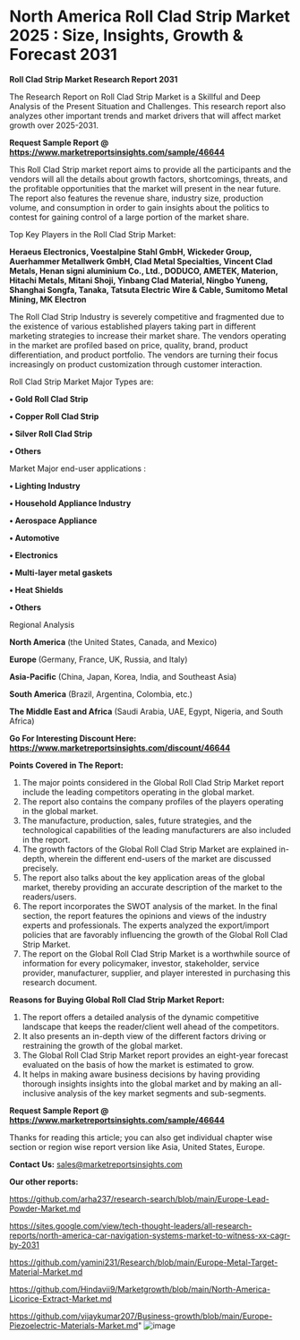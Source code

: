 # North America Roll Clad Strip Market 2025 : Size, Insights, Growth & Forecast 2031

<strong>Roll Clad Strip Market Research Report 2031</strong>

The Research Report on Roll Clad Strip Market is a Skillful and Deep Analysis of the Present Situation and Challenges. This research report also analyzes other important trends and market drivers that will affect market growth over 2025-2031.

<strong>Request Sample Report @ <a href=https://www.marketreportsinsights.com/sample/46644>https://www.marketreportsinsights.com/sample/46644</a></strong>

This Roll Clad Strip market report aims to provide all the participants and the vendors will all the details about growth factors, shortcomings, threats, and the profitable opportunities that the market will present in the near future. The report also features the revenue share, industry size, production volume, and consumption in order to gain insights about the politics to contest for gaining control of a large portion of the market share.

Top Key Players in the Roll Clad Strip Market:

<strong>Heraeus Electronics, Voestalpine Stahl GmbH, Wickeder Group, Auerhammer Metallwerk GmbH, Clad Metal Specialties, Vincent Clad Metals, Henan signi aluminium Co., Ltd., DODUCO, AMETEK, Materion, Hitachi Metals, Mitani Shoji, Yinbang Clad Material, Ningbo Yuneng, Shanghai Songfa, Tanaka, Tatsuta Electric Wire & Cable, Sumitomo Metal Mining, MK Electron</strong>

The Roll Clad Strip Industry is severely competitive and fragmented due to the existence of various established players taking part in different marketing strategies to increase their market share. The vendors operating in the market are profiled based on price, quality, brand, product differentiation, and product portfolio. The vendors are turning their focus increasingly on product customization through customer interaction.

Roll Clad Strip Market Major Types are:

<strong>•  Gold Roll Clad Strip

•  Copper Roll Clad Strip

•  Silver Roll Clad Strip

•  Others</strong>

Market Major end-user applications :

<strong>•  Lighting Industry

•  Household Appliance Industry

•  Aerospace Appliance

•  Automotive

•  Electronics

•  Multi-layer metal gaskets

•  Heat Shields

•  Others</strong>

Regional Analysis

</u><strong><b>North America</b></strong> (the United States, Canada, and Mexico)

<strong><b>Europe </b></strong>(Germany, France, UK, Russia, and Italy)

<strong><b>Asia-Pacific</b></strong> (China, Japan, Korea, India, and Southeast Asia)

<strong><b>South America</b></strong> (Brazil, Argentina, Colombia, etc.)

<strong><b>The Middle East and Africa</b></strong> (Saudi Arabia, UAE, Egypt, Nigeria, and South Africa)

<strong>Go For Interesting Discount Here: <a href=https://www.marketreportsinsights.com/discount/46644>https://www.marketreportsinsights.com/discount/46644</a></strong>

<strong>Points Covered in The Report:</strong>
<ol>
  <li>The major points considered in the Global Roll Clad Strip Market report include the leading competitors operating in the global market.</li>
  <li>The report also contains the company profiles of the players operating in the global market.</li>
  <li>The manufacture, production, sales, future strategies, and the technological capabilities of the leading manufacturers are also included in the report.</li>
  <li>The growth factors of the Global Roll Clad Strip Market are explained in-depth, wherein the different end-users of the market are discussed precisely.</li>
  <li>The report also talks about the key application areas of the global market, thereby providing an accurate description of the market to the readers/users.</li>
  <li>The report incorporates the SWOT analysis of the market. In the final section, the report features the opinions and views of the industry experts and professionals. The experts analyzed the export/import policies that are favorably influencing the growth of the Global Roll Clad Strip Market.</li>
  <li>The report on the Global Roll Clad Strip Market is a worthwhile source of information for every policymaker, investor, stakeholder, service provider, manufacturer, supplier, and player interested in purchasing this research document.</li>
</ol>
<strong>Reasons for Buying Global Roll Clad Strip Market Report:</strong>

<ol>
  <li>The report offers a detailed analysis of the dynamic competitive landscape that keeps the reader/client well ahead of the competitors.</li>
  <li>It also presents an in-depth view of the different factors driving or restraining the growth of the global market.</li>
  <li>The Global Roll Clad Strip Market report provides an eight-year forecast evaluated on the basis of how the market is estimated to grow.</li>
  <li>It helps in making aware business decisions by having providing thorough insights insights into the global market and by making an all-inclusive analysis of the key market segments and sub-segments.</li>
</ol>
<strong>Request Sample Report @ <a href=https://www.marketreportsinsights.com/sample/46644>https://www.marketreportsinsights.com/sample/46644</a></strong>


Thanks for reading this article; you can also get individual chapter wise section or region wise report version like Asia, United States, Europe.

<strong>Contact Us:</strong>
sales@marketreportsinsights.com

<strong>Our other reports:</strong>

<a href=https://github.com/arha237/research-search/blob/main/Europe-Lead-Powder-Market.md>https://github.com/arha237/research-search/blob/main/Europe-Lead-Powder-Market.md</a>

<a href=https://sites.google.com/view/tech-thought-leaders/all-research-reports/north-america-car-navigation-systems-market-to-witness-xx-cagr-by-2031>https://sites.google.com/view/tech-thought-leaders/all-research-reports/north-america-car-navigation-systems-market-to-witness-xx-cagr-by-2031</a>

<a href=https://github.com/yamini231/Research/blob/main/Europe-Metal-Target-Material-Market.md>https://github.com/yamini231/Research/blob/main/Europe-Metal-Target-Material-Market.md</a>

<a href=https://github.com/Hindavii9/Marketgrowth/blob/main/North-America-Licorice-Extract-Market.md>https://github.com/Hindavii9/Marketgrowth/blob/main/North-America-Licorice-Extract-Market.md</a>

<a href=https://github.com/vijaykumar207/Business-growth/blob/main/Europe-Piezoelectric-Materials-Market.md>https://github.com/vijaykumar207/Business-growth/blob/main/Europe-Piezoelectric-Materials-Market.md</a>"
![image](https://github.com/user-attachments/assets/f6acae10-6331-41ee-98ce-02d1a4a2a722)
